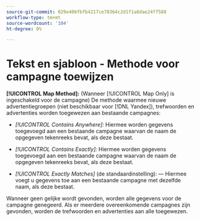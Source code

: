 ```yaml
---
source-git-commit: 029e406fbfb4217ce78364c2d1f1a6dae24ff588
workflow-type: tm+mt
source-wordcount: '104'
ht-degree: 0%

---
```

# Tekst en sjabloon - Methode voor campagne toewijzen

**[!UICONTROL Map Method]:** (Wanneer [!UICONTROL Map Only] is ingeschakeld voor de campagne) De methode waarmee nieuwe advertentiegroepen (niet beschikbaar voor [!DNL Yandex]), trefwoorden en advertenties worden toegewezen aan bestaande campagnes:

* *[!UICONTROL Contains Anywhere]:* Hiermee worden gegevens toegevoegd aan een bestaande campagne waarvan de naam de opgegeven tekenreeks bevat, als deze bestaat.

* *[!UICONTROL Contains Exactly]:* Hiermee worden gegevens toegevoegd aan een bestaande campagne waarvan de naam de opgegeven tekenreeks bevat, als deze bestaat.

* *[!UICONTROL Exactly Matches]* (de standaardinstelling): — Hiermee voegt u gegevens toe aan een bestaande campagne met dezelfde naam, als deze bestaat.

Wanneer geen gelijke wordt gevonden, worden alle gegevens voor de campagne genegeerd. Als er meerdere overeenkomende campagnes zijn gevonden, worden de trefwoorden en advertenties aan alle toegewezen.
